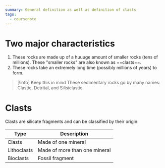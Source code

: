 ```yaml
---
summary: General definition as well as definition of clasts
tags:
  - coursenote
---
```

# Two major characteristics
1. These rocks are made up of a huuuge amount of smaller rocks (tens of millions). These "smaller rocks" are also known as ==clasts==.
2. These rocks take an extremely long time (possibly millions of years) to form.

>[!info] Keep this in mind
These sedimentary rocks go by many names: Clastic, Detrital, and Silisiclastic.
>

# Clasts
Clasts are silicate fragments and can be classified by their origin:

| Type        | Description                   |
| ----------- | ----------------------------- |
| Clasts      | Made of one mineral           |
| Lithoclasts | Made of more than one mineral |
| Bioclasts   | Fossil fragment               |

